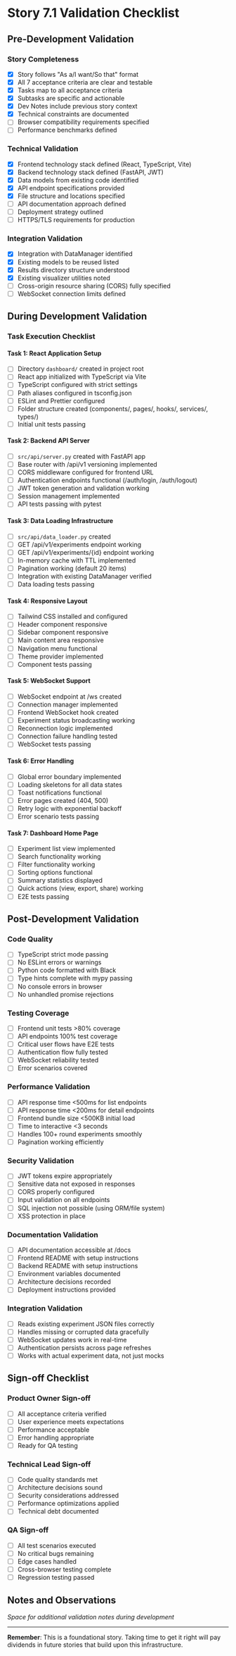 # Story 7.1 Validation Checklist

## Pre-Development Validation

### Story Completeness
- [x] Story follows "As a/I want/So that" format
- [x] All 7 acceptance criteria are clear and testable
- [x] Tasks map to all acceptance criteria
- [x] Subtasks are specific and actionable
- [x] Dev Notes include previous story context
- [x] Technical constraints are documented
- [ ] Browser compatibility requirements specified
- [ ] Performance benchmarks defined

### Technical Validation
- [x] Frontend technology stack defined (React, TypeScript, Vite)
- [x] Backend technology stack defined (FastAPI, JWT)
- [x] Data models from existing code identified
- [x] API endpoint specifications provided
- [x] File structure and locations specified
- [ ] API documentation approach defined
- [ ] Deployment strategy outlined
- [ ] HTTPS/TLS requirements for production

### Integration Validation  
- [x] Integration with DataManager identified
- [x] Existing models to be reused listed
- [x] Results directory structure understood
- [x] Existing visualizer utilities noted
- [ ] Cross-origin resource sharing (CORS) fully specified
- [ ] WebSocket connection limits defined

## During Development Validation

### Task Execution Checklist

#### Task 1: React Application Setup
- [ ] Directory `dashboard/` created in project root
- [ ] React app initialized with TypeScript via Vite
- [ ] TypeScript configured with strict settings
- [ ] Path aliases configured in tsconfig.json
- [ ] ESLint and Prettier configured
- [ ] Folder structure created (components/, pages/, hooks/, services/, types/)
- [ ] Initial unit tests passing

#### Task 2: Backend API Server
- [ ] `src/api/server.py` created with FastAPI app
- [ ] Base router with /api/v1 versioning implemented
- [ ] CORS middleware configured for frontend URL
- [ ] Authentication endpoints functional (/auth/login, /auth/logout)
- [ ] JWT token generation and validation working
- [ ] Session management implemented
- [ ] API tests passing with pytest

#### Task 3: Data Loading Infrastructure  
- [ ] `src/api/data_loader.py` created
- [ ] GET /api/v1/experiments endpoint working
- [ ] GET /api/v1/experiments/{id} endpoint working
- [ ] In-memory cache with TTL implemented
- [ ] Pagination working (default 20 items)
- [ ] Integration with existing DataManager verified
- [ ] Data loading tests passing

#### Task 4: Responsive Layout
- [ ] Tailwind CSS installed and configured
- [ ] Header component responsive
- [ ] Sidebar component responsive
- [ ] Main content area responsive
- [ ] Navigation menu functional
- [ ] Theme provider implemented
- [ ] Component tests passing

#### Task 5: WebSocket Support
- [ ] WebSocket endpoint at /ws created
- [ ] Connection manager implemented
- [ ] Frontend WebSocket hook created
- [ ] Experiment status broadcasting working
- [ ] Reconnection logic implemented
- [ ] Connection failure handling tested
- [ ] WebSocket tests passing

#### Task 6: Error Handling
- [ ] Global error boundary implemented
- [ ] Loading skeletons for all data states
- [ ] Toast notifications functional
- [ ] Error pages created (404, 500)
- [ ] Retry logic with exponential backoff
- [ ] Error scenario tests passing

#### Task 7: Dashboard Home Page
- [ ] Experiment list view implemented
- [ ] Search functionality working
- [ ] Filter functionality working
- [ ] Sorting options functional
- [ ] Summary statistics displayed
- [ ] Quick actions (view, export, share) working
- [ ] E2E tests passing

## Post-Development Validation

### Code Quality
- [ ] TypeScript strict mode passing
- [ ] No ESLint errors or warnings
- [ ] Python code formatted with Black
- [ ] Type hints complete with mypy passing
- [ ] No console errors in browser
- [ ] No unhandled promise rejections

### Testing Coverage
- [ ] Frontend unit tests >80% coverage
- [ ] API endpoints 100% test coverage
- [ ] Critical user flows have E2E tests
- [ ] Authentication flow fully tested
- [ ] WebSocket reliability tested
- [ ] Error scenarios covered

### Performance Validation
- [ ] API response time <500ms for list endpoints
- [ ] API response time <200ms for detail endpoints
- [ ] Frontend bundle size <500KB initial load
- [ ] Time to interactive <3 seconds
- [ ] Handles 100+ round experiments smoothly
- [ ] Pagination working efficiently

### Security Validation
- [ ] JWT tokens expire appropriately
- [ ] Sensitive data not exposed in responses
- [ ] CORS properly configured
- [ ] Input validation on all endpoints
- [ ] SQL injection not possible (using ORM/file system)
- [ ] XSS protection in place

### Documentation Validation
- [ ] API documentation accessible at /docs
- [ ] Frontend README with setup instructions
- [ ] Backend README with setup instructions
- [ ] Environment variables documented
- [ ] Architecture decisions recorded
- [ ] Deployment instructions provided

### Integration Validation
- [ ] Reads existing experiment JSON files correctly
- [ ] Handles missing or corrupted data gracefully
- [ ] WebSocket updates work in real-time
- [ ] Authentication persists across page refreshes
- [ ] Works with actual experiment data, not just mocks

## Sign-off Checklist

### Product Owner Sign-off
- [ ] All acceptance criteria verified
- [ ] User experience meets expectations
- [ ] Performance acceptable
- [ ] Error handling appropriate
- [ ] Ready for QA testing

### Technical Lead Sign-off
- [ ] Code quality standards met
- [ ] Architecture decisions sound
- [ ] Security considerations addressed
- [ ] Performance optimizations applied
- [ ] Technical debt documented

### QA Sign-off
- [ ] All test scenarios executed
- [ ] No critical bugs remaining
- [ ] Edge cases handled
- [ ] Cross-browser testing complete
- [ ] Regression testing passed

## Notes and Observations
_Space for additional validation notes during development_

---

**Remember**: This is a foundational story. Taking time to get it right will pay dividends in future stories that build upon this infrastructure.